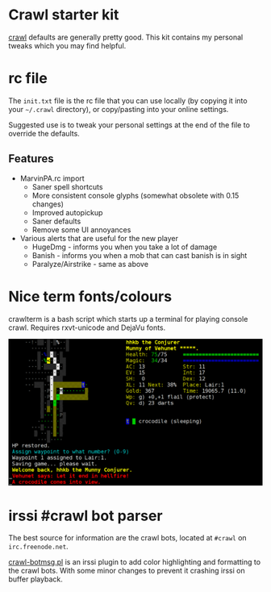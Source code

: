 # Crawl starter kit

[crawl](http://crawl.develz.org) defaults are generally pretty good.
This kit contains my personal tweaks which you may find helpful.

# rc file

The `init.txt` file is the rc file that you can use locally (by
copying it into your `~/.crawl` directory), or copy/pasting into
your online settings.

Suggested use is to tweak your personal settings at the end of the
file to override the defaults.

## Features

* MarvinPA.rc import
    * Saner spell shortcuts
    * More consistent console glyphs (somewhat obsolete with 0.15 changes)
    * Improved autopickup
    * Saner defaults
    * Remove some UI annoyances
* Various alerts that are useful for the new player
    * HugeDmg - informs you when you take a lot of damage
    * Banish - informs you when a mob that can cast banish is in sight
    * Paralyze/Airstrike - same as above

# Nice term fonts/colours

crawlterm is a bash script which starts up a terminal for playing
console crawl. Requires rxvt-unicode and DejaVu fonts.

![Screenshot 1](s1.png)

# irssi #crawl bot parser

The best source for information are the crawl bots, located at
`#crawl` on `irc.freenode.net`.

[crawl-botmsg.pl]( http://voyager.lupomesky.cz/crawl/irssi-colorizer/)
is an irssi plugin to add color highlighting and formatting to the
crawl bots. With some minor changes to prevent it crashing irssi on
buffer playback.
